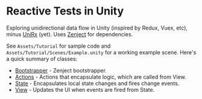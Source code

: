 # Reactive Tests in Unity

Exploring unidirectional data flow in Unity (inspired by Redux, Vuex, etc), minus [UniRx](https://github.com/neuecc/UniRx) (yet). Uses [Zenject](https://github.com/modesttree/Zenject) for dependencies.

See `Assets/Tutorial` for sample code and `Assets/Tutorial/Scenes/Example.unity` for a working example scene. Here's a quick summary of classes:

* [Bootstrapper](https://github.com/lux/reactive-tests/blob/master/Assets/Tutorial/Bootstrapper.cs) - Zenject bootstrapper.
* [Actions](https://github.com/lux/reactive-tests/blob/master/Assets/Tutorial/Actions.cs) - Actions that encapsulate logic, which are called from View.
* [State](https://github.com/lux/reactive-tests/blob/master/Assets/Tutorial/State.cs) - Encapsulates local state changes and fires change events.
* [View](https://github.com/lux/reactive-tests/blob/master/Assets/Tutorial/View.cs) - Updates the UI when events are fired from State.
